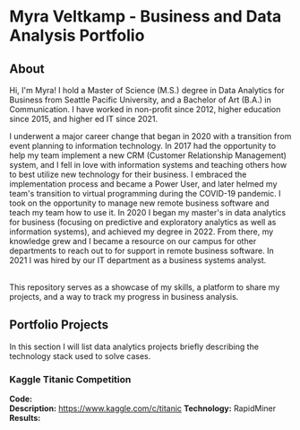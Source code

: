 # Myra Veltkamp - Business and Data Analysis Portfolio 

## About

Hi, I'm Myra! I hold a Master of Science (M.S.) degree in Data Analytics for Business from Seattle Pacific University, and a Bachelor of Art (B.A.) in Communication. I have worked in non-profit since 2012, higher education since 2015, and higher ed IT since 2021. 

I underwent a major career change that began in 2020 with a transition from event planning to information technology. In 2017 had the opportunity to help my team implement a new CRM (Customer Relationship Management) system, and I fell in love with information systems and teaching others how to best utilize new technology for their business. I embraced the implementation process and became a Power User, and later helmed my team's transition to virtual programming during the COVID-19 pandemic. I took on the opportunity to manage new remote business software and teach my team how to use it. In 2020 I began my master's in data analytics for business (focusing on predictive and exploratory analytics as well as information systems), and achieved my degree in 2022. From there, my knowledge grew and I became a resource on our campus for other departments to reach out to for support in remote business software. In 2021 I was hired by our IT department as a business systems analyst.

<br>
This repository serves as a showcase of my skills, a platform to share my projects, and a way to track my progress in business analysis.  
<br>

## Portfolio Projects
In this section I will list data analytics projects briefly describing the technology stack used to solve cases.

### Kaggle Titanic Competition
**Code:**    
**Description:** https://www.kaggle.com/c/titanic
**Technology:** RapidMiner 
**Results:** 
